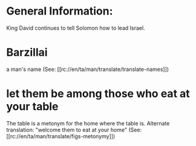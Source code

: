 # General Information:

King David continues to tell Solomon how to lead Israel.

# Barzillai

a man's name (See: [[rc://en/ta/man/translate/translate-names]])

# let them be among those who eat at your table

The table is a metonym for the home where the table is. Alternate translation: "welcome them to eat at your home" (See: [[rc://en/ta/man/translate/figs-metonymy]])

